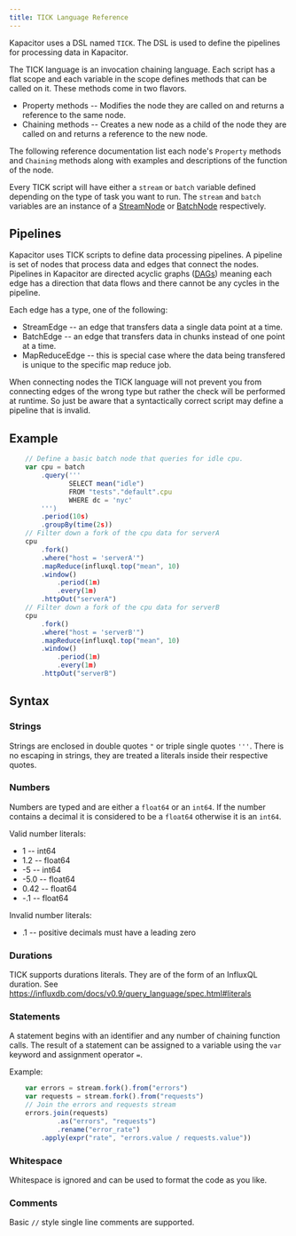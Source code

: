 ```yaml
---
title: TICK Language Reference
---
```


Kapacitor uses a DSL named `TICK`. The DSL is used to define the pipelines for processing data in Kapacitor.

The TICK language is an invocation chaining language. Each script has a flat scope and each variable in the scope
defines methods that can be called on it. These methods come in two flavors.

* Property methods -- Modifies the node they are called on and returns a reference to the same node.
* Chaining methods -- Creates a new node as a child of the node they are called on and returns a reference to the new node.

The following reference documentation list each node's `Property` methods and `Chaining` methods along with examples and descriptions of the function of the node.

Every TICK script will have either a `stream` or `batch` variable defined depending on the type of task you want to run.
The `stream` and `batch` variables are an instance of a [StreamNode](/docs/kapacitor/v0.1/tick/stream_node.html) or [BatchNode](/docs/kapacitor/v0.1/tick/batch_node.html) respectively.

Pipelines
---------

Kapacitor uses TICK scripts to define data processing pipelines.
A pipeline is set of nodes that process data and edges that connect the nodes.
Pipelines in Kapacitor are directed acyclic graphs ([DAGs](https://en.wikipedia.org/wiki/Directed_acyclic_graph)) meaning 
each edge has a direction that data flows and there cannot be any cycles in the pipeline.

Each edge has a type, one of the following:

* StreamEdge -- an edge that transfers data a single data point at a time.
* BatchEdge -- an edge that transfers data in chunks instead of one point at a time.
* MapReduceEdge -- this is special case where the data being transfered is unique to the specific map reduce job.

When connecting nodes the TICK language will not prevent you from connecting edges of the wrong type but rather the check will be performed at runtime.
So just be aware that a syntactically correct script may define a pipeline that is invalid.


Example
-------

```javascript
    // Define a basic batch node that queries for idle cpu.
    var cpu = batch
        .query('''
               SELECT mean("idle")
               FROM "tests"."default".cpu
               WHERE dc = 'nyc'
        ''')
        .period(10s)
        .groupBy(time(2s))
    // Filter down a fork of the cpu data for serverA
    cpu
        .fork()
        .where("host = 'serverA'")
        .mapReduce(influxql.top("mean", 10)
        .window()
            .period(1m)
            .every(1m)
        .httpOut("serverA")
    // Filter down a fork of the cpu data for serverB
    cpu
        .fork()
        .where("host = 'serverB'")
        .mapReduce(influxql.top("mean", 10)
        .window()
            .period(1m)
            .every(1m)
        .httpOut("serverB")
```

Syntax
------

### Strings

Strings are enclosed in double quotes `"` or triple single quotes `'''`.
There is no escaping in strings, they are treated a literals inside their respective quotes.

### Numbers

Numbers are typed and are either a `float64` or an `int64`. If the number contains a decimal it is considered to be a `float64` otherwise it is an `int64`.

Valid number literals:

* 1 -- int64
* 1.2 -- float64
* -5 -- int64
* -5.0 -- float64
* 0.42 -- float64
* -.1 -- float64

Invalid number literals:

* .1 -- positive decimals must have a leading zero

### Durations

TICK supports durations literals. They are of the form of an InfluxQL duration. See https://influxdb.com/docs/v0.9/query_language/spec.html#literals



### Statements

A statement begins with an identifier and any number of chaining function calls. The result of a statement can be assigned to a variable using the `var` keyword and assignment operator `=`.

Example:

```javascript
    var errors = stream.fork().from("errors")
    var requests = stream.fork().from("requests")
    // Join the errors and requests stream
    errors.join(requests)
            .as("errors", "requests")
            .rename("error_rate")
        .apply(expr("rate", "errors.value / requests.value"))
```

### Whitespace

 Whitespace is ignored and can be used to format the code as you like.

### Comments

 Basic `//` style single line comments are supported.

